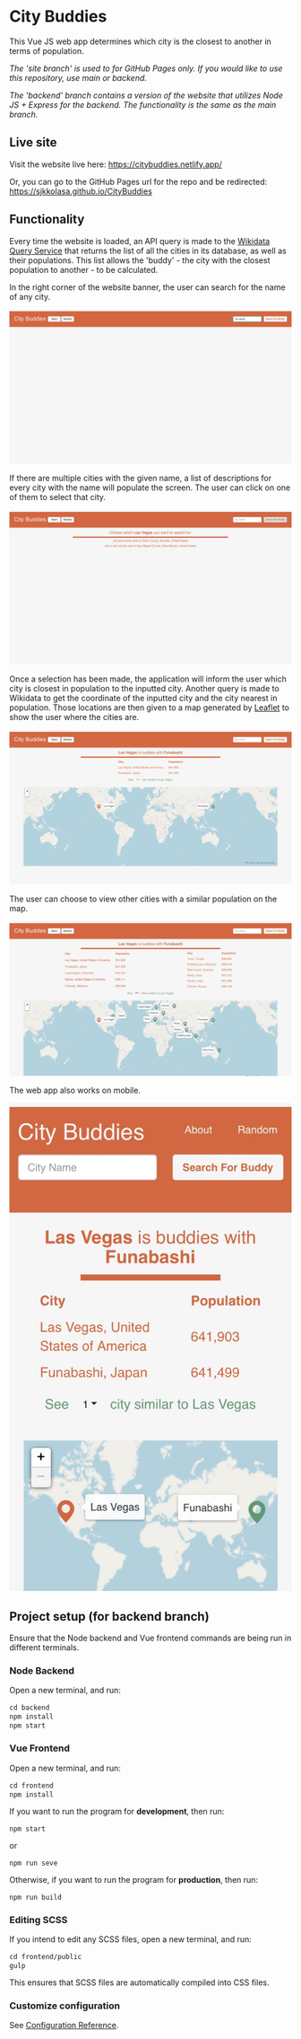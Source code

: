# City Buddies

This Vue JS web app determines which city is the closest to another in terms of population.

_The 'site branch' is used to for GitHub Pages only. If you would like to use this repository, use main or backend._

_The 'backend' branch contains a version of the website that utilizes Node JS + Express for the backend. The functionality is the same as the main branch._

## Live site

Visit the website live here: https://citybuddies.netlify.app/

Or, you can go to the GitHub Pages url for the repo and be redirected: https://sjkkolasa.github.io/CityBuddies

## Functionality

Every time the website is loaded, an API query is made to the [Wikidata Query Service](https://query.wikidata.org/) that returns the list of all the cities in its database, as well as their populations. This list allows the 'buddy' - the city with the closest population to another - to be calculated.

In the right corner of the website banner, the user can search for the name of any city.

![City Search](images/search.jpg)

If there are multiple cities with the given name, a list of descriptions for every city with the name will populate the screen. The user can click on one of them to select that city.

![Disambiguation](images/disambiguation.jpg)

Once a selection has been made, the application will inform the user which city is closest in population to the inputted city. Another query is made to Wikidata to get the coordinate of the inputted city and the city nearest in population. Those locations are then given to a map generated by [Leaflet](https://leafletjs.com/) to show the user where the cities are.

![Buddy Match](images/match-1.jpg)

The user can choose to view other cities with a similar population on the map.

![Other Buddies](images/match-10.jpg)

The web app also works on mobile.

![Mobile](images/mobile.jpg)

## Project setup (for backend branch)

Ensure that the Node backend and Vue frontend commands are being run in different terminals.

### Node Backend
Open a new terminal, and run:

```
cd backend
npm install
npm start
```

### Vue Frontend
Open a new terminal, and run:

```
cd frontend
npm install
```

If you want to run the program for **development**, then run:

```
npm start
```

or

```
npm run seve 
```

Otherwise, if you want to run the program for **production**, then run:

```
npm run build
```

### Editing SCSS

If you intend to edit any SCSS files, open a new terminal, and run:

```
cd frontend/public
gulp
```

This ensures that SCSS files are automatically compiled into CSS files.


### Customize configuration

See [Configuration Reference](https://cli.vuejs.org/config/).
